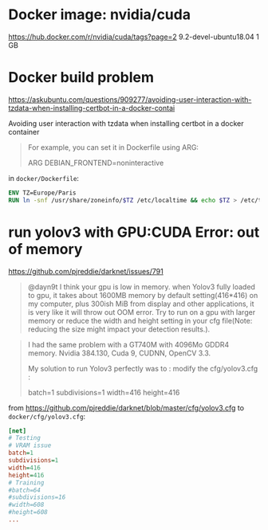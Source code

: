 # Docker image: nvidia/cuda
https://hub.docker.com/r/nvidia/cuda/tags?page=2
9.2-devel-ubuntu18.04 1 GB

# Docker build problem
https://askubuntu.com/questions/909277/avoiding-user-interaction-with-tzdata-when-installing-certbot-in-a-docker-contai

Avoiding user interaction with tzdata when installing certbot in a docker container

> For example, you can set it in Dockerfile using ARG:
>
> ARG DEBIAN_FRONTEND=noninteractive

in `docker/Dockerfile`:
```Dockerfile
ENV TZ=Europe/Paris
RUN ln -snf /usr/share/zoneinfo/$TZ /etc/localtime && echo $TZ > /etc/timezone
```
# run yolov3 with GPU:CUDA Error: out of memory
https://github.com/pjreddie/darknet/issues/791

> @dayn9t I think your gpu is low in memory. when Yolov3 fully loaded to gpu, it takes about 1600MB memory by default setting(416*416) on my computer, plus 300ish MiB from display and other applications, it is very like it will throw out OOM error. Try to run on a gpu with larger memory or reduce the width and height setting in your cfg file(Note: reducing the size might impact your detection results.).

> I had the same problem with a GT740M with 4096Mo GDDR4 memory. Nvidia 384.130, Cuda 9, CUDNN, OpenCV 3.3.
>
> My solution to run Yolov3 perfectly was to : modify the cfg/yolov3.cfg :
>
> batch=1
> subdivisions=1
> width=416
> height=416

from https://github.com/pjreddie/darknet/blob/master/cfg/yolov3.cfg to `docker/cfg/yolov3.cfg`:
```ini
[net]
# Testing
# VRAM issue
batch=1
subdivisions=1
width=416
height=416
# Training
#batch=64
#subdivisions=16
#width=608
#height=608
...
```
